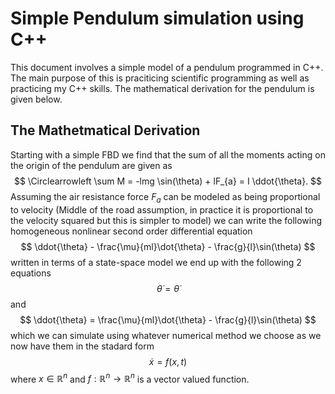 # Simple Pendulum simulation using C++
This document involves a simple model of a pendulum programmed in C++. The main purpose of this is praciticing scientific programming as well as practicing my C++ skills. The mathematical derivation for the pendulum is given below.

## The Mathetmatical Derivation
Starting with a simple FBD we find that the sum of all the moments acting on the origin of the pendulum are given as
$$
\Circlearrowleft \sum M = -lmg \sin(\theta) + lF_{a} = I \ddot{\theta}.
$$
Assuming the air resistance force $F_{a}$ can be modeled as being proportional to velocity (Middle of the road assumption, in practice it is proportional to the velocity squared but this is simpler to model) we can write the following homogeneous nonlinear second order differential equation
$$
\ddot{\theta} - \frac{\mu}{ml}\dot{\theta} - \frac{g}{l}\sin(\theta)
$$
written in terms of a state-space model we end up with the following 2 equations
$$
\dot{\theta} = \dot{\theta}
$$
and
$$
\ddot{\theta} = \frac{\mu}{ml}\dot{\theta} - \frac{g}{l}\sin(\theta)
$$
which we can simulate using whatever numerical method we choose as we now have them in the stadard form
$$
\dot x = f(x, t)
$$
where $x \in \mathbb{R}^{n}$ and $f: \mathbb{R}^{n} \rightarrow \mathbb{R}^{n}$ is a vector valued function.
